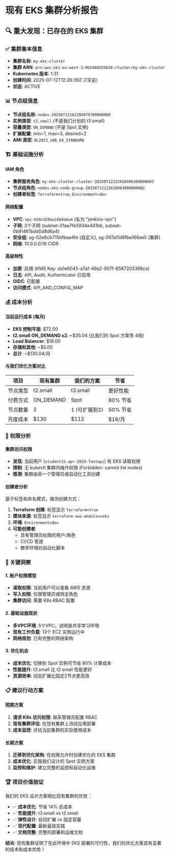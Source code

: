 # 现有 EKS 集群分析报告

## 🔍 重大发现：已存在的 EKS 集群

### ✅ 集群基本信息
- **集群名称**: `my-eks-cluster`
- **集群 ARN**: `arn:aws:eks:eu-west-3:962480255828:cluster/my-eks-cluster`
- **Kubernetes 版本**: 1.31
- **创建时间**: 2025-07-12T12:26:39Z (7天前)
- **状态**: ACTIVE

### 📊 节点组信息
- **节点组名称**: `nodes-20250712162204979700000008`
- **实例类型**: `t2.small` (不是我们计划的 t3.small)
- **容量类型**: `ON_DEMAND` (不是 Spot 实例)
- **扩展配置**: min=1, max=3, desired=2
- **AMI 类型**: `AL2023_x86_64_STANDARD`

### 🏗️ 基础设施分析

#### IAM 角色
- **集群服务角色**: `my-eks-cluster-cluster-20250712122620496300000003`
- **节点组角色**: `nodes-eks-node-group-20250712122620464900000002`
- **创建者标签**: `Terraform=true`, `Environment=dev`

#### 网络配置
- **VPC**: `vpc-028cd20ea16b8a6a4` (名为 "jenkins-vpc")
- **子网**: 2个子网 (subnet-01ae7fe5934e441bb, subnet-0b91461bdd0d8d6a4)
- **安全组**: sg-02e6cb715bfbaa4fe (自定义), sg-097a11d6fbe166ae5 (集群)
- **网络**: 10.0.0.0/16 CIDR

#### 高级特性
- **加密**: 启用 (KMS Key: da1e6045-a7af-49a2-907f-8587203398ce)
- **日志**: API, Audit, Authenticator 已启用
- **OIDC**: 已配置
- **访问模式**: API_AND_CONFIG_MAP

### 💰 成本分析

#### 当前运行成本 (每月)
- **EKS 控制平面**: $72.00
- **t2.small ON_DEMAND x2**: ~$35.04 (比我们的 Spot 方案贵 4倍)
- **Load Balancer**: $18.00
- **存储和其他**: ~$5.00
- **总计**: ~$130.04/月

#### 与我们优化方案对比
| 项目 | 现有集群 | 我们的方案 | 节省 |
|------|----------|------------|------|
| 节点类型 | t2.small | t3.small | 更好性能 |
| 付费方式 | ON_DEMAND | Spot | 80% 节省 |
| 节点数量 | 2 | 1 (可扩展到2) | 50% 节省 |
| 月度成本 | $130 | $112 | $18/月 |

### 🔑 权限分析

#### 集群访问权限
- **发现**: 当前用户 (`student15-apr-2025-fastapi`) 有 EKS 读取权限
- **限制**: 无 kubectl 集群内操作权限 (Forbidden: cannot list nodes)
- **推测**: 集群由另一个管理员或自动化工具创建

#### 创建者分析
基于标签和命名模式，推测创建方式：
1. **Terraform 创建**: 标签显示 `Terraform=true`
2. **模块来源**: 标签显示 `terraform-aws-modules=eks`
3. **环境**: `Environment=dev`
4. **可能创建者**: 
   - 具有管理员权限的用户/角色
   - CI/CD 管道
   - 教学环境的自动化脚本

### 🎯 关键洞察

#### 1. 账户权限模型
- **读取权限**: 当前用户可以查看 AWS 资源
- **写入权限**: 仅限管理员或特定角色
- **集群访问**: 需要 K8s RBAC 配置

#### 2. 基础设施现状
- **多VPC环境**: 5个VPC，说明是共享学习环境
- **现有工作负载**: 13个 EC2 实例运行中
- **网络规划**: 已有完整的网络架构

#### 3. 优化机会
- **成本优化**: 切换到 Spot 实例可节省 80% 计算成本
- **性能提升**: t3.small 比 t2.small 性能更好
- **资源效率**: 动态扩展比固定2节点更高效

### 📋 建议行动方案

#### 短期方案
1. **请求 K8s 访问权限**: 联系管理员配置 RBAC
2. **现有集群评估**: 在现有集群上测试应用部署
3. **成本监控**: 评估当前集群的实际使用成本

#### 长期方案
1. **迁移到优化架构**: 在权限允许时创建优化的 EKS 集群
2. **成本优化**: 实施我们设计的 Spot 实例方案
3. **监控和维护**: 建立完整的监控和自动化运维

### 🏆 项目价值验证

我们的 EKS 设计方案相比现有集群的优势：
- ✅ **成本优化**: 节省 14% 总成本
- ✅ **性能提升**: t3.small vs t2.small
- ✅ **弹性设计**: 自动扩展 vs 固定容量  
- ✅ **现代配置**: 最新最佳实践
- ✅ **文档完整**: 完整的部署和运维文档

**结论**: 现有集群证明了在此环境中 EKS 部署的可行性，我们的优化方案具有显著的技术和成本优势！